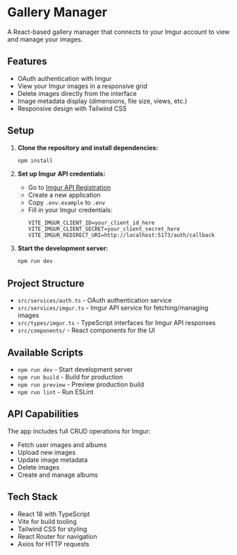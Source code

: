 # Gallery Manager

A React-based gallery manager that connects to your Imgur account to view and manage your images.

## Features

- OAuth authentication with Imgur
- View your Imgur images in a responsive grid
- Delete images directly from the interface
- Image metadata display (dimensions, file size, views, etc.)
- Responsive design with Tailwind CSS

## Setup

1. **Clone the repository and install dependencies:**
   ```bash
   npm install
   ```

2. **Set up Imgur API credentials:**
   - Go to [Imgur API Registration](https://api.imgur.com/oauth2/addclient)
   - Create a new application
   - Copy `.env.example` to `.env`
   - Fill in your Imgur credentials:
     ```
     VITE_IMGUR_CLIENT_ID=your_client_id_here
     VITE_IMGUR_CLIENT_SECRET=your_client_secret_here
     VITE_IMGUR_REDIRECT_URI=http://localhost:5173/auth/callback
     ```

3. **Start the development server:**
   ```bash
   npm run dev
   ```

## Project Structure

- `src/services/auth.ts` - OAuth authentication service
- `src/services/imgur.ts` - Imgur API service for fetching/managing images
- `src/types/imgur.ts` - TypeScript interfaces for Imgur API responses
- `src/components/` - React components for the UI

## Available Scripts

- `npm run dev` - Start development server
- `npm run build` - Build for production
- `npm run preview` - Preview production build
- `npm run lint` - Run ESLint

## API Capabilities

The app includes full CRUD operations for Imgur:
- Fetch user images and albums
- Upload new images
- Update image metadata
- Delete images
- Create and manage albums

## Tech Stack

- React 18 with TypeScript
- Vite for build tooling
- Tailwind CSS for styling
- React Router for navigation
- Axios for HTTP requests
